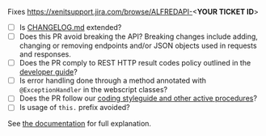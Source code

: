 Fixes https://xenitsupport.jira.com/browse/ALFREDAPI-<**YOUR TICKET ID**>

- [ ] Is [CHANGELOG.md](https://github.com/xenit-eu/alfred-api/blob/master/CHANGELOG.md) extended?
- [ ] Does this PR avoid breaking the API? 
    Breaking changes include adding, changing or removing endpoints and/or JSON objects used in requests and responses.
- [ ] Does the PR comply to REST HTTP result codes policy outlined in the [developer guide](https://docs.xenit.eu/alfred-api/stable-developer)?
- [ ] Is error handling done through a method annotated with `@ExceptionHandler` in the webscript classes?
- [ ] Does the PR follow our [coding styleguide and other active procedures](https://xenitsupport.jira.com/wiki/spaces/XEN/pages/624558081/XeniT+Enhancement+Proposals+XEP)?
- [ ] Is usage of `this.` prefix avoided?

See [the documentation](https://docs.xenit.eu/alfred-api/stable-developer) for full explanation.
